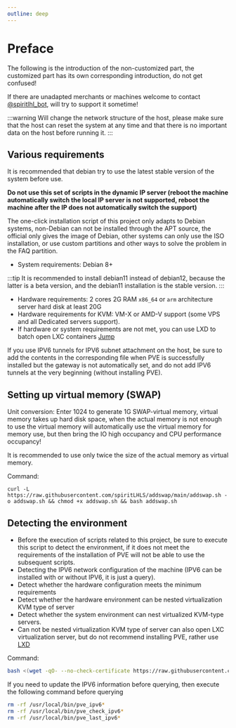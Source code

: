 ```yaml
---
outline: deep
---
```


# Preface

The following is the introduction of the non-customized part, the customized part has its own corresponding introduction, do not get confused!

If there are unadapted merchants or machines welcome to contact [@spiritlhl_bot](https://t.me/spiritlhl_bot), will try to support it sometime!

:::warning
Will change the network structure of the host, please make sure that the host can reset the system at any time and that there is no important data on the host before running it.
:::

## Various requirements

It is recommended that debian try to use the latest stable version of the system before use.

**Do not use this set of scripts in the dynamic IP server (reboot the machine automatically switch the local IP server is not supported, reboot the machine after the IP does not automatically switch the support)**

The one-click installation script of this project only adapts to Debian systems, non-Debian can not be installed through the APT source, the official only gives the image of Debian, other systems can only use the ISO installation, or use custom partitions and other ways to solve the problem in the FAQ partition.

- System requirements: Debian 8+

:::tip
It is recommended to install debian11 instead of debian12, because the latter is a beta version, and the debian11 installation is the stable version.
:::

- Hardware requirements: 2 cores 2G RAM ``x86_64`` or ``arm`` architecture server hard disk at least 20G
- Hardware requirements for KVM: VM-X or AMD-V support (some VPS and all Dedicated servers support).
- If hardware or system requirements are not met, you can use LXD to batch open LXC containers [Jump](https://github.com/spiritLHLS/lxd)

If you use IPV6 tunnels for IPV6 subnet attachment on the host, be sure to add the contents in the corresponding file when PVE is successfully installed but the gateway is not automatically set, and do not add IPV6 tunnels at the very beginning (without installing PVE).

## Setting up virtual memory (SWAP)

Unit conversion: Enter 1024 to generate 1G SWAP-virtual memory, virtual memory takes up hard disk space, when the actual memory is not enough to use the virtual memory will automatically use the virtual memory for memory use, but then bring the IO high occupancy and CPU performance occupancy!

It is recommended to use only twice the size of the actual memory as virtual memory.

Command:

```shell
curl -L https://raw.githubusercontent.com/spiritLHLS/addswap/main/addswap.sh -o addswap.sh && chmod +x addswap.sh && bash addswap.sh
```

## Detecting the environment

- Before the execution of scripts related to this project, be sure to execute this script to detect the environment, if it does not meet the requirements of the installation of PVE will not be able to use the subsequent scripts.
- Detecting the IPV6 network configuration of the machine (IPV6 can be installed with or without IPV6, it is just a query).
- Detect whether the hardware configuration meets the minimum requirements
- Detect whether the hardware environment can be nested virtualization KVM type of server
- Detect whether the system environment can nest virtualized KVM-type servers.
- Can not be nested virtualization KVM type of server can also open LXC virtualization server, but do not recommend installing PVE, rather use [LXD](https://github.com/spiritLHLS/lxd)

Command:

```bash
bash <(wget -qO- --no-check-certificate https://raw.githubusercontent.com/spiritLHLS/pve/main/scripts/check_kernal.sh)
```

If you need to update the IPV6 information before querying, then execute the following command before querying

```bash
rm -rf /usr/local/bin/pve_ipv6*
rm -rf /usr/local/bin/pve_check_ipv6*
rm -rf /usr/local/bin/pve_last_ipv6*
```

<br/>
<br/>


